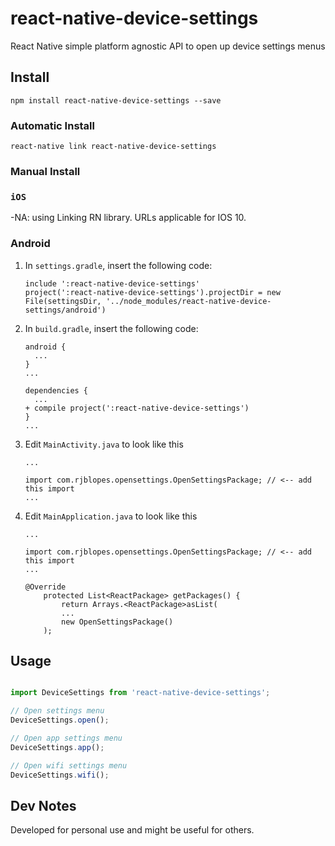 # react-native-device-settings

React Native simple platform agnostic API to open up device settings menus

## Install
```
npm install react-native-device-settings --save
```

### Automatic Install
```
react-native link react-native-device-settings
```
### Manual Install

### `iOS`

-NA: using Linking RN library. URLs applicable for IOS 10.

### Android

1. In `settings.gradle`, insert the following code:
    ```
    include ':react-native-device-settings'
    project(':react-native-device-settings').projectDir = new File(settingsDir, '../node_modules/react-native-device-settings/android')
    ```

2. In `build.gradle`, insert the following code:
    ```
    android {
      ...
    }
    ...

    dependencies {
      ...
    + compile project(':react-native-device-settings')
    }
    ...
    ```
3. Edit `MainActivity.java` to look like this

    ```
    ...

    import com.rjblopes.opensettings.OpenSettingsPackage; // <-- add this import
    ...
    ```
3. Edit `MainApplication.java` to look like this

    ```
    ...

    import com.rjblopes.opensettings.OpenSettingsPackage; // <-- add this import
    ...
    
    @Override
        protected List<ReactPackage> getPackages() {
            return Arrays.<ReactPackage>asList(
            ...
            new OpenSettingsPackage()
        );
    
    ```
## Usage

```javascript

import DeviceSettings from 'react-native-device-settings';

// Open settings menu
DeviceSettings.open();

// Open app settings menu
DeviceSettings.app();

// Open wifi settings menu
DeviceSettings.wifi();
```


## Dev Notes
Developed for personal use and might be useful for others.
